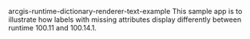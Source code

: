 arcgis-runtime-dictionary-renderer-text-example
This sample app is to illustrate how labels with missing attributes display differently between runtime 100.11 and 100.14.1.